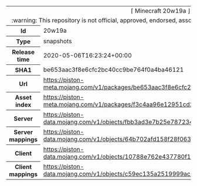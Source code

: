 <html><table>
<tr><td colspan="2" align="center"><img width="0" height="0"><br/>⌈ Minecraft 20w19a ⌋<br/><img width="0" height="0"></td></tr>
<tr><td colspan="2" align="center"><img width="0" height="0"><br/>
:warning: This repository is not official, approved, endorsed, associated or connected with Mojang :warning:
<br/><img width="0" height="0"></td></tr>
<tr><th>Id</th><td>20w19a</td></tr>
<tr><th>Type</th><td>snapshots</td></tr>
<tr><th>Release time</th><td>2020-05-06T16:23:24+00:00</td></tr>
<tr><th>SHA1</th><td>be653aac3f8e6cfc2bc40cc9be764f0a4ba46121</td></tr>
<tr><th>Url</th><td><a href="https://piston-meta.mojang.com/v1/packages/be653aac3f8e6cfc2bc40cc9be764f0a4ba46121/20w19a.json">https://piston-meta.mojang.com/v1/packages/be653aac3f8e6cfc2bc40cc9be764f0a4ba46121/20w19a.json</a></td></tr>
<tr><th>Asset index</th><td><a href="https://piston-meta.mojang.com/v1/packages/f3c4aa96e12951cd2781b3e1c0e8ab82bf719cf2/1.16.json">https://piston-meta.mojang.com/v1/packages/f3c4aa96e12951cd2781b3e1c0e8ab82bf719cf2/1.16.json</a></td></tr>
<tr><th>Server</th><td><a href="https://piston-data.mojang.com/v1/objects/fbb3ad3e7b25e78723434434077995855141ff07/server.jar">https://piston-data.mojang.com/v1/objects/fbb3ad3e7b25e78723434434077995855141ff07/server.jar</a></td></tr>
<tr><th>Server mappings</th><td><a href="https://piston-data.mojang.com/v1/objects/64b702afd158f28f0632ea3ea1b0e29d111adbb4/server.txt">https://piston-data.mojang.com/v1/objects/64b702afd158f28f0632ea3ea1b0e29d111adbb4/server.txt</a></td></tr>
<tr><th>Client</th><td><a href="https://piston-data.mojang.com/v1/objects/10788e762e437780f17b16832b59647548b34ac1/client.jar">https://piston-data.mojang.com/v1/objects/10788e762e437780f17b16832b59647548b34ac1/client.jar</a></td></tr>
<tr><th>Client mappings</th><td><a href="https://piston-data.mojang.com/v1/objects/c59ec135a2519999ac1d68699af6a91c0a0d5995/client.txt">https://piston-data.mojang.com/v1/objects/c59ec135a2519999ac1d68699af6a91c0a0d5995/client.txt</a></td></tr>
</table></html>